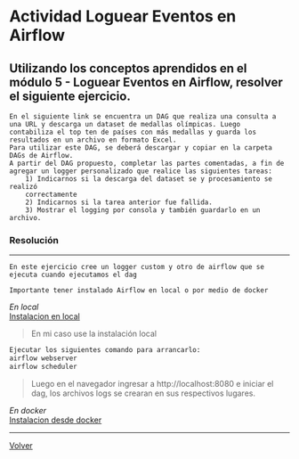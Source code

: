 # Actividad Loguear Eventos en Airflow

## Utilizando los conceptos aprendidos en el módulo 5 - Loguear Eventos en Airflow, resolver el siguiente ejercicio.
    En el siguiente link se encuentra un DAG que realiza una consulta a
    una URL y descarga un dataset de medallas olímpicas. Luego
    contabiliza el top ten de países con más medallas y guarda los
    resultados en un archivo en formato Excel.
    Para utilizar este DAG, se deberá descargar y copiar en la carpeta
    DAGs de Airflow.
    A partir del DAG propuesto, completar las partes comentadas, a fin de
    agregar un logger personalizado que realice las siguientes tareas:
        1) Indicarnos si la descarga del dataset se y procesamiento se realizó
        correctamente
        2) Indicarnos si la tarea anterior fue fallida.
        3) Mostrar el logging por consola y también guardarlo en un archivo.

### Resolución

****
`En este ejercicio cree un logger custom y otro de airflow que se ejecuta cuando ejecutamos el dag`

`Importante tener instalado Airflow en local o por medio de docker`<br>

*En local* <br>
[Instalacion en local](https://airflow.apache.org/docs/apache-airflow/stable/start.html)
> En mi caso use la instalación local
```bash
Ejecutar los siguientes comando para arrancarlo:
airflow webserver
airflow scheduler
```
> Luego en el navegador ingresar a http://localhost:8080 e iniciar el dag, los archivos logs se crearan en sus respectivos lugares.

*En docker* <br>
[Instalacion desde docker](https://airflow.apache.org/docs/apache-airflow/stable/howto/docker-compose/index.html)
****

[Volver](../README.md)